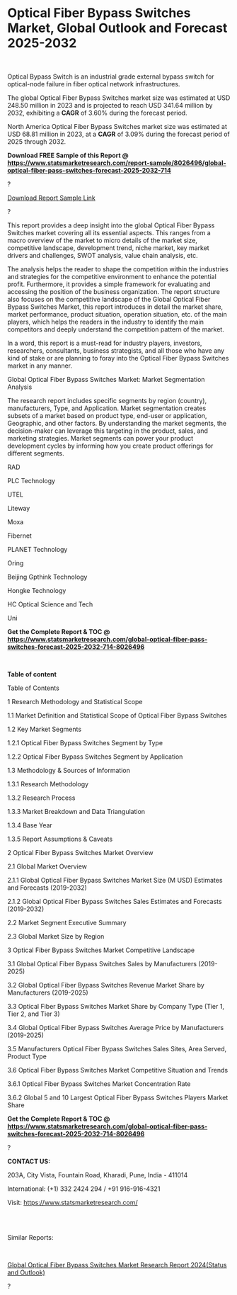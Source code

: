<h1>Optical Fiber Bypass Switches Market, Global Outlook and Forecast 2025-2032</h1><br/><p>Optical Bypass Switch is an industrial grade external bypass switch for optical-node failure in fiber optical network infrastructures.</p>
 
 
 
 <p>The global Optical Fiber Bypass Switches market size was estimated at USD 248.50 million in 2023 and is projected to reach USD 341.64 million by 2032, exhibiting a <strong>CAGR</strong> of 3.60% during the forecast period.</p>
 
 
 
 <p>North America Optical Fiber Bypass Switches market size was estimated at USD 68.81 million in 2023, at a <strong>CAGR</strong> of 3.09% during the forecast period of 2025 through 2032.</p>
 
 
 
 <div><b>Download FREE Sample of this Report @ <a href="https://www.statsmarketresearch.com/download-free-sample/8026496/global-optical-fiber-pass-switches-forecast-2025-2032-714">https://www.statsmarketresearch.com/report-sample/8026496/global-optical-fiber-pass-switches-forecast-2025-2032-714</a></b></div>
 
 
 
 <p>? </p>
 
 
 
 <p><a href="https://www.statsmarketresearch.com/download-free-sample/8026496/global-optical-fiber-pass-switches-forecast-2025-2032-714">Download Report Sample Link</a></p>
 
 
 
 <p>? </p>
 
 
 
 <p>This report provides a deep insight into the global Optical Fiber Bypass Switches market covering all its essential aspects. This ranges from a macro overview of the market to micro details of the market size, competitive landscape, development trend, niche market, key market drivers and challenges, SWOT analysis, value chain analysis, etc.</p>
 
 
 
 <p>The analysis helps the reader to shape the competition within the industries and strategies for the competitive environment to enhance the potential profit. Furthermore, it provides a simple framework for evaluating and accessing the position of the business organization. The report structure also focuses on the competitive landscape of the Global Optical Fiber Bypass Switches Market, this report introduces in detail the market share, market performance, product situation, operation situation, etc. of the main players, which helps the readers in the industry to identify the main competitors and deeply understand the competition pattern of the market.</p>
 
 
 
 <p>In a word, this report is a must-read for industry players, investors, researchers, consultants, business strategists, and all those who have any kind of stake or are planning to foray into the Optical Fiber Bypass Switches market in any manner.</p>
 
 
 
 <p>Global Optical Fiber Bypass Switches Market: Market Segmentation Analysis</p>
 
 
 
 <p>The research report includes specific segments by region (country), manufacturers, Type, and Application. Market segmentation creates subsets of a market based on product type, end-user or application, Geographic, and other factors. By understanding the market segments, the decision-maker can leverage this targeting in the product, sales, and marketing strategies. Market segments can power your product development cycles by informing how you create product offerings for different segments.</p>
 
 
 
 <p>RAD</p>
 
 
 
 <p>PLC Technology</p>
 
 
 
 <p>UTEL</p>
 
 
 
 <p>Liteway</p>
 
 
 
 <p>Moxa</p>
 
 
 
 <p>Fibernet</p>
 
 
 
 <p>PLANET Technology</p>
 
 
 
 <p>Oring</p>
 
 
 
 <p>Beijing Gpthink Technology</p>
 
 
 
 <p>Hongke Technology</p>
 
 
 
 <p>HC Optical Science and Tech</p>
 
 
 
 <p>Uni</p>
 
 
 
 <div><b>Get the Complete Report & TOC @ <a href="https://www.statsmarketresearch.com/global-optical-fiber-pass-switches-forecast-2025-2032-714-8026496">https://www.statsmarketresearch.com/global-optical-fiber-pass-switches-forecast-2025-2032-714-8026496</a></b></div>
 
 
 
 <p><br />
 
 <b>Table of content</b></p>
 
 
 
 <p>Table of Contents<br />
 
 1 Research Methodology and Statistical Scope<br />
 
 1.1 Market Definition and Statistical Scope of Optical Fiber Bypass Switches<br />
 
 1.2 Key Market Segments<br />
 
 1.2.1 Optical Fiber Bypass Switches Segment by Type<br />
 
 1.2.2 Optical Fiber Bypass Switches Segment by Application<br />
 
 1.3 Methodology & Sources of Information<br />
 
 1.3.1 Research Methodology<br />
 
 1.3.2 Research Process<br />
 
 1.3.3 Market Breakdown and Data Triangulation<br />
 
 1.3.4 Base Year<br />
 
 1.3.5 Report Assumptions & Caveats<br />
 
 2 Optical Fiber Bypass Switches Market Overview<br />
 
 2.1 Global Market Overview<br />
 
 2.1.1 Global Optical Fiber Bypass Switches Market Size (M USD) Estimates and Forecasts (2019-2032)<br />
 
 2.1.2 Global Optical Fiber Bypass Switches Sales Estimates and Forecasts (2019-2032)<br />
 
 2.2 Market Segment Executive Summary<br />
 
 2.3 Global Market Size by Region<br />
 
 3 Optical Fiber Bypass Switches Market Competitive Landscape<br />
 
 3.1 Global Optical Fiber Bypass Switches Sales by Manufacturers (2019-2025)<br />
 
 3.2 Global Optical Fiber Bypass Switches Revenue Market Share by Manufacturers (2019-2025)<br />
 
 3.3 Optical Fiber Bypass Switches Market Share by Company Type (Tier 1, Tier 2, and Tier 3)<br />
 
 3.4 Global Optical Fiber Bypass Switches Average Price by Manufacturers (2019-2025)<br />
 
 3.5 Manufacturers Optical Fiber Bypass Switches Sales Sites, Area Served, Product Type<br />
 
 3.6 Optical Fiber Bypass Switches Market Competitive Situation and Trends<br />
 
 3.6.1 Optical Fiber Bypass Switches Market Concentration Rate<br />
 
 3.6.2 Global 5 and 10 Largest Optical Fiber Bypass Switches Players Market Share</p>
 
 
 
 <div><b>Get the Complete Report & TOC @ <a href="https://www.statsmarketresearch.com/global-optical-fiber-pass-switches-forecast-2025-2032-714-8026496">https://www.statsmarketresearch.com/global-optical-fiber-pass-switches-forecast-2025-2032-714-8026496</a></b></div>
 
 
 
 <p>? </p>
 
 
 
 <p><b>CONTACT US:</b><br />
 
 203A, City Vista, Fountain Road, Kharadi, Pune, India - 411014<br />
 
 International: (+1) 332 2424 294 / +91 916-916-4321<br />
 
 Visit: <a href="https://www.statsmarketresearch.com/">https://www.statsmarketresearch.com/</a><br />
 
 <br />
 
 <br />
 
 Similar Reports:<br />
 
 <br />
 
 <a href="https://www.statsmarketresearch.com/global-optical-fiber-pass-switches-2024-813-7917018">Global Optical Fiber Bypass Switches Market Research Report 2024(Status and Outlook)</a><br />
 
 ? </p>
